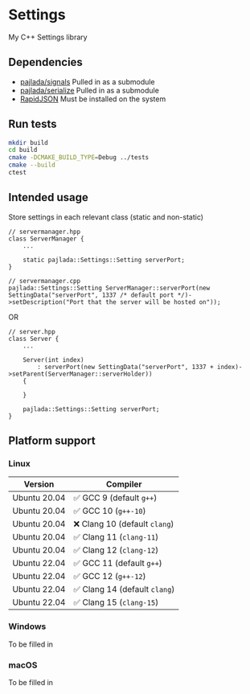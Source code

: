 # Settings

My C++ Settings library

## Dependencies

- [pajlada/signals](https://github.com/pajlada/signals)
  Pulled in as a submodule
- [pajlada/serialize](https://github.com/pajlada/serialize)
  Pulled in as a submodule
- [RapidJSON](http://rapidjson.org/)
  Must be installed on the system

## Run tests

```sh
mkdir build
cd build
cmake -DCMAKE_BUILD_TYPE=Debug ../tests
cmake --build
ctest
```

## Intended usage

Store settings in each relevant class (static and non-static)

```
// servermanager.hpp
class ServerManager {
    ...

    static pajlada::Settings::Setting serverPort;
}

// servermanager.cpp
pajlada::Settings::Setting ServerManager::serverPort(new SettingData("serverPort", 1337 /* default port */)->setDescription("Port that the server will be hosted on"));
```

OR

```
// server.hpp
class Server {
    ...

    Server(int index)
        : serverPort(new SettingData("serverPort", 1337 + index)->setParent(ServerManager::serverHolder))
    {

    }

    pajlada::Settings::Setting serverPort;
}
```

## Platform support

### Linux

| Version      | Compiler                      |
| ------------ | ----------------------------- |
| Ubuntu 20.04 | ✅ GCC 9 (default `g++`)      |
| Ubuntu 20.04 | ✅ GCC 10 (`g++-10`)          |
| Ubuntu 20.04 | ❌ Clang 10 (default `clang`) |
| Ubuntu 20.04 | ✅ Clang 11 (`clang-11`)      |
| Ubuntu 20.04 | ✅ Clang 12 (`clang-12`)      |
| Ubuntu 22.04 | ✅ GCC 11 (default `g++`)     |
| Ubuntu 22.04 | ✅ GCC 12 (`g++-12`)          |
| Ubuntu 22.04 | ✅ Clang 14 (default `clang`) |
| Ubuntu 22.04 | ✅ Clang 15 (`clang-15`)      |

### Windows

To be filled in

### macOS

To be filled in
